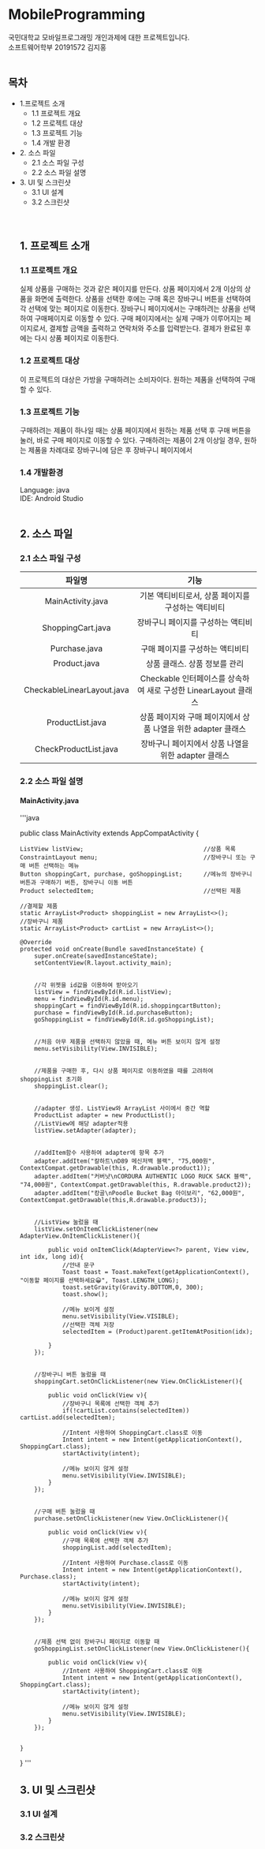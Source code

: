 # MobileProgramming
국민대학교 모바일프로그래밍 개인과제에 대한 프로젝트입니다. <br>
소프트웨어학부 20191572 김지홍<br><br>

## 목차
<ul>
<li> 1.프로젝트 소개
<ul>
  <li> 1.1 프로젝트 개요
  <li> 1.2 프로젝트 대상
  <li> 1.3 프로젝트 기능
  <li> 1.4 개발 환경
</ul>
<li> 2. 소스 파일
<ul>
  <li> 2.1 소스 파일 구성
  <li> 2.2 소스 파일 설명
</ul>
<li> 3. UI 및 스크린샷
<ul>
  <li> 3.1 UI 설계
  <li> 3.2 스크린샷
</ul>
<br><br>

## 1. 프로젝트 소개
### 1.1 프로젝트 개요
실제 상품을 구매하는 것과 같은 페이지를 만든다. 상품 페이지에서 2개 이상의 상품을 화면에 출력한다.
상품을 선택한 후에는 구매 혹은 장바구니 버튼을 선택하여 각 선택에 맞는 페이지로 이동한다. 
장바구니 페이지에서는 구매하려는 상품을 선택하여 구매페이지로 이동할 수 있다. 구매 페이지에서는
실제 구매가 이루어지는 페이지로서, 결제할 금액을 출력하고 연락처와 주소를 입력받는다. 결제가 완료된 후에는
다시 상품 페이지로 이동한다.<br>
### 1.2 프로젝트 대상
이 프로젝트의 대상은 가방을 구매하려는 소비자이다. 원하는 제품을 선택하여 구매할 수 있다.
### 1.3 프로젝트 기능
구매하려는 제품이 하나일 때는 상품 페이지에서 원하는 제품 선택 후 구매 버튼을 눌러, 바로 구매 페이지로 이동할 수 있다. 구매하려는 제품이 2개 이상일 경우, 원하는 제품을 차례대로 장바구니에 담은 후 장바구니 페이지에서 
### 1.4 개발환경
Language: java <br>
IDE: Android Studio <br><br>

## 2. 소스 파일
### 2.1 소스 파일 구성
|파일명|기능|
|:---:|:---:|
|MainActivity.java|기본 액티비티로서, 상품 페이지를 구성하는 액티비티|
|ShoppingCart.java|장바구니 페이지를 구성하는 액티비티 |
|Purchase.java|구매 페이지를 구성하는 액티비티|
|Product.java|상품 클래스. 상품 정보를 관리|
|CheckableLinearLayout.java|Checkable 인터페이스를 상속하여 새로 구성한 LinearLayout 클래스|
|ProductList.java|상품 페이지와 구매 페이지에서 상품 나열을 위한 adapter 클래스|
|CheckProductList.java|장바구니 페이지에서 상품 나열을 위한 adapter 클래스|

### 2.2 소스 파일 설명
#### MainActivity.java
'''java

public class MainActivity extends AppCompatActivity {

    ListView listView;                                  //상품 목록
    ConstraintLayout menu;                              //장바구니 또는 구매 버튼 선택하는 메뉴
    Button shoppingCart, purchase, goShoppingList;      //메뉴의 장바구니 버튼과 구매하기 버튼, 장바구니 이동 버튼
    Product selectedItem;                               //선택된 제품

    //결제할 제품
    static ArrayList<Product> shoppingList = new ArrayList<>();
    //장바구니 제품
    static ArrayList<Product> cartList = new ArrayList<>();

    @Override
    protected void onCreate(Bundle savedInstanceState) {
        super.onCreate(savedInstanceState);
        setContentView(R.layout.activity_main);


        //각 위젯을 id값을 이용하여 받아오기
        listView = findViewById(R.id.listView);
        menu = findViewById(R.id.menu);
        shoppingCart = findViewById(R.id.shoppingcartButton);
        purchase = findViewById(R.id.purchaseButton);
        goShoppingList = findViewById(R.id.goShoppingList);


        //처음 아무 제품을 선택하지 않았을 때, 메뉴 버튼 보이지 않게 설정
        menu.setVisibility(View.INVISIBLE);


        //제품을 구매한 후, 다시 상품 페이지로 이동하였을 때를 고려하여 shoppingList 초기화
        shoppingList.clear();


        //adapter 생성. ListView와 ArrayList 사이에서 중간 역할
        ProductList adapter = new ProductList();
        //ListView에 해당 adapter적용
        listView.setAdapter(adapter);


        //addItem함수 사용하여 adapter에 항목 추가
        adapter.addItem("칼하트\nD89 메신저백 블랙", "75,000원", ContextCompat.getDrawable(this, R.drawable.product1));
        adapter.addItem("커버낫\nCORDURA AUTHENTIC LOGO RUCK SACK 블랙", "74,000원", ContextCompat.getDrawable(this, R.drawable.product2));
        adapter.addItem("캉골\nPoodle Bucket Bag 아이보리", "62,000원", ContextCompat.getDrawable(this,R.drawable.product3));


        //ListView 눌렀을 때
        listView.setOnItemClickListener(new AdapterView.OnItemClickListener(){

            public void onItemClick(AdapterView<?> parent, View view, int idx, long id){
                //안내 문구
                Toast toast = Toast.makeText(getApplicationContext(), "이동할 페이지를 선택하세요😀", Toast.LENGTH_LONG);
                toast.setGravity(Gravity.BOTTOM,0, 300);
                toast.show();

                //메뉴 보이게 설정
                menu.setVisibility(View.VISIBLE);
                //선택한 객체 저장
                selectedItem = (Product)parent.getItemAtPosition(idx);

            }
        });


        //장바구니 버튼 눌렀을 때
        shoppingCart.setOnClickListener(new View.OnClickListener(){

            public void onClick(View v){
                //장바구니 목록에 선택한 객체 추가
                if(!cartList.contains(selectedItem)) cartList.add(selectedItem);

                //Intent 사용하여 ShoppingCart.class로 이동
                Intent intent = new Intent(getApplicationContext(), ShoppingCart.class);
                startActivity(intent);

                //메뉴 보이지 않게 설정
                menu.setVisibility(View.INVISIBLE);
            }
        });


        //구매 버튼 눌렀을 때
        purchase.setOnClickListener(new View.OnClickListener(){

            public void onClick(View v){
                //구매 목록에 선택한 객체 추가
                shoppingList.add(selectedItem);

                //Intent 사용하여 Purchase.class로 이동
                Intent intent = new Intent(getApplicationContext(), Purchase.class);
                startActivity(intent);

                //메뉴 보이지 않게 설정
                menu.setVisibility(View.INVISIBLE);
            }
        });


        //제품 선택 없이 장바구니 페이지로 이동할 때
        goShoppingList.setOnClickListener(new View.OnClickListener(){

            public void onClick(View v){
                //Intent 사용하여 ShoppingCart.class로 이동
                Intent intent = new Intent(getApplicationContext(), ShoppingCart.class);
                startActivity(intent);

                //메뉴 보이지 않게 설정
                menu.setVisibility(View.INVISIBLE);
            }
        });


    }

}
'''

## 3. UI 및 스크린샷
### 3.1 UI 설계
### 3.2 스크린샷
